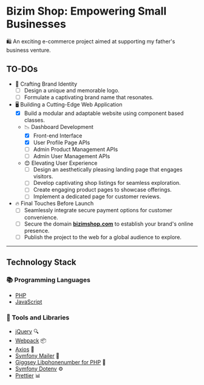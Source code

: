# Bizim Shop: Empowering Small Businesses

🛍️ An exciting e-commerce project aimed at supporting my father's business venture.

## TO-DOs

- 🌟 Crafting Brand Identity
  - [ ] Design a unique and memorable logo.
  - [ ] Formulate a captivating brand name that resonates.
- 🖥️ Building a Cutting-Edge Web Application
  - [x] Build a modular and adaptable website using component based classes.
  - 📉 Dashboard Development
    - [x] Front-end Interface
    - [x] User Profile Page APIs
    - [ ] Admin Product Management APIs
    - [ ] Admin User Management APIs
  - 😊 Elevating User Experience
    - [ ] Design an aesthetically pleasing landing page that engages visitors.
    - [ ] Develop captivating shop listings for seamless exploration.
    - [ ] Create engaging product pages to showcase offerings.
    - [ ] Implement a dedicated page for customer reviews.
- 🔥 Final Touches Before Launch
  - [ ] Seamlessly integrate secure payment options for customer convenience.
  - [ ] Secure the domain **[ bizimshop.com](http://bizimshop.com/)** to establish your brand's online presence.
  - [ ] Publish the project to the web for a global audience to explore.

---

## Technology Stack

### 📚 Programming Languages

- [PHP](https://www.php.net/)
- [JavaScript](https://developer.mozilla.org/en-US/docs/Web/JavaScript)

### 🔧 Tools and Libraries

- [jQuery](https://jquery.com/) 🔍
- [Webpack](https://webpack.js.org/) 📦
- [Axios](https://axios-http.com/) 🔑
- [Symfony Mailer](https://symfony.com/doc/current/mailer.html) 📧
- [Giggsey Libphonenumber for PHP](https://github.com/giggsey/libphonenumber-for-php) 📲
- [Symfony Dotenv](https://symfony.com/components/Dotenv) ⚙️
- [Prettier](https://prettier.io/) 📊
